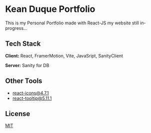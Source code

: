 # Kean Duque Portfolio

This is my Personal Portfolio made with React-JS
my website still in-progress...

## Tech Stack

**Client:** React, FramerMotion, Vite, JavaSript, SanityClient

**Server:** Sanity for DB

## Other Tools

-   react-icons@4.7.1
-   react-tooltip@5.11.1

## License

[MIT](https://choosealicense.com/licenses/mit/)
